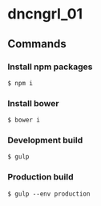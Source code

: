 # dncngrl_01

## Commands
### Install npm packages

    $ npm i
    
### Install bower

    $ bower i

### Development build

    $ gulp
    
### Production build

    $ gulp --env production